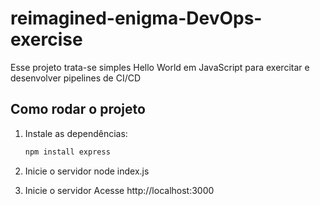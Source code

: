# reimagined-enigma-DevOps-exercise
Esse projeto trata-se simples Hello World em JavaScript para exercitar e desenvolver pipelines de CI/CD

## Como rodar o projeto

1. Instale as dependências:
   ```bash
   npm install express

2. Inicie o servidor
    node index.js

3. Inicie o servidor
    Acesse http://localhost:3000
    
